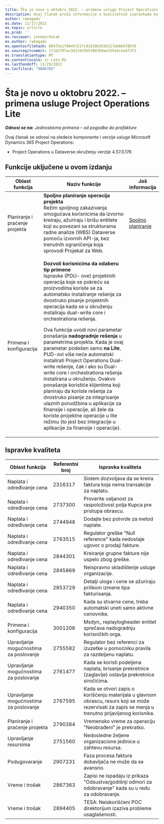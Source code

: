 ```yaml
---
title: Šta je novo u oktobru 2022. – primena usluge Project Operations Lite
description: Ovaj članak pruža informacije o kvalitetnim ispravkama koje su dostupne u oktobru 2022 Dynamics 365 Project Operations .
author: ramagadu
ms.date: 11/17/2022
ms.topic: article
ms.prod: ''
ms.reviewer: johnmichalak
ms.author: ramagadu
ms.openlocfilehash: b6975e1f8645721fc03239b355b117eb664785f0
ms.sourcegitcommit: 1f162707ac342343fb5390fb9ae335e4cea4f3f2
ms.translationtype: MT
ms.contentlocale: sr-Latn-RS
ms.lasthandoff: 11/29/2022
ms.locfileid: "9806765"
---
```

# <a name="whats-new-october-2022---project-operations-lite-deployment"></a>Šta je novo u oktobru 2022. – primena usluge Project Operations Lite

_**Odnosi se na:** Jednostavna primena – od pogodbe do profakture_

Ovaj članak se odnosi na sledeće komponente i verzije usluge Microsoft Dynamics 365 Project Operations:

- Project Operations u Dataverse okruženju verzije 4.57.0.176

## <a name="features-included-in-this-release"></a>Funkcije uključene u ovom izdanju

| Oblast funkcija | Naziv funkcije | Još informacija |
| --- | --- | --- |
| Planiranje i praćenje projekta | **Spoljno planiranje operacija projekta**<br>Režim spoljnog zakazivanja omogućava korisnicima da izvorno kreiraju, ažuriraju i brišu entitete koji su povezani sa strukturama radne analize (WBS) Dataverse pomoću izvornih API-ja, bez trenutnih ograničenja koja sprovodi Projekat za Web. | [Spoljno planiranje](/dynamics365/project-operations/project-management/external-scheduling) |
| Primena i konfiguracija | <p>**Dozvoli korisnicima da odaberu tip primene**<br>Ispravke (PDU- ove) projektnih operacija koje se pokreću sa proizvodima koriste se za automatsko instaliranje rešenja za dvostruko pisanje projektnih operacija kada se u okruženju instaliraju dual-write core i orchestrationa rešenja.</p><p>Ova funkcija uvodi novi parametar ponašanja **nadogradnje rešenja** u parametrima projekta. Kada je ovaj parametar podešen samo **na Lite**, PUD-ovi više neće automatski instalirati Project Operations Dual-write rešenje, čak i ako su Dual-write core i orchestrationa rešenja instalirana u okruženju. Ovakvo ponašanje koristiće klijentima koji planiraju da koriste rešenja za dvostruko pisanje za integrisanje ulaznih porudžbina u aplikacije za finansije i operacije, ali žele da koriste projektne operacije u lite režimu (to jest bez integracije u aplikacije za finansije i operacije).</p> | |

## <a name="quality-updates"></a>Ispravke kvaliteta

| Oblast funkcija | Referentni broj | Ispravka kvaliteta |
| --- | --- | --- |
| Naplata i određivanje cena | 2316317 | Sistem dozvoljava da se kreira faktura koja nema transakcije za naplatu. |
| Naplata i određivanje cena | 2737300 | Proverite valjanost za raspoloživost polja Kupca pre pristupa obrascu. |
| Naplata i određivanje cena | 2744948 | Dodajte bez potvrde za metod naplate. |
| Naplata i određivanje cena | 2763515 | Regulator greške "Null reference" kada nedostaje ugovor o prodaji fakture. |
| Naplata i određivanje cena | 2844301 | Kreiranje grupne fakture nije uspelo zbog greške. |
| Naplata i određivanje cena | 2845869 | Neispravno skladištenje usluge organizacije. |
| Naplata i određivanje cena | 2853729 | Detalji uloge i cene se ažuriraju prilikom izmene tipa fakturisanja. |
| Naplata i određivanje cena | 2940350 | Kada su stvarne cene, treba automatski uneti samo aktivne cenovnike. |
| Primena i konfiguracija | 3001206 | Msdyn\_ replaylogheader entitet sprečava nadogradnju korisničkih orga. |
| Upravljanje mogućnostima za poslovanje | 2755582 | Regulator bez referenci za izuzetke u pomoćniku pravila za razdeljenu naplatu. |
| Upravljanje mogućnostima za poslovanje | 2761477 | Kada se koristi podeljena naplata, brisanje prekretnice (zaglavlje) ostavlja prekretnice siročićima. |
| Upravljanje mogućnostima za poslovanje | 2767595 | Kada se otvori zapis o korišćenju materijala u glavnom obrascu, resurs koji se može rezervisati za zapis se menja u trenutno prijavljenog korisnika. |
| Planiranje i praćenje projekta | 2790384 | Vremensko vreme za operaciju "Neobrađeni" je prekratko. |
| Upravljanje resursima | 2751560 | Nedosledne željene organizacione jedinice u zahtevu resursa. |
| Podugovaranje | 2907231 | Faza procesa faktura dobavljača ne može da se avansno. |
| Vreme i trošak | 2867363 | Zapisi ne ispadaju iz prikaza "Odsustva/godišnji odmori za odobravanje" kada su u redu za odobravanje. |
| Vreme i trošak | 2894405 | TESA: Neiskorišćeni POC direktorijum izaziva probleme usaglašenosti. |
